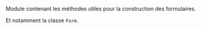 Module contenant les méthodes utiles pour la construction des formulaires.

Et notamment la classe `Form`.

